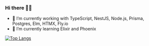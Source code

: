 ### Hi there ✌🏼

- 🔭 I’m currently working with TypeScript, NestJS, Node.js, Prisma, Postgres, Elm, HTMX, Fly.io
- 🌱 I’m currently learning Elixir and Phoenix

[![Top Langs](https://github-readme-stats.vercel.app/api/top-langs/?username=johnmcguin&hide=css,javascript&layout=compact)](https://github.com/anuraghazra/github-readme-stats)
